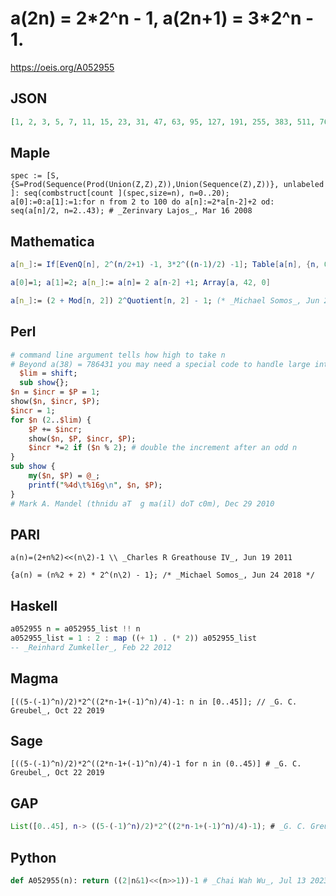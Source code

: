 # a\(2n\) \= 2\*2^n \- 1, a\(2n\+1\) \= 3\*2^n \- 1\.
https://oeis.org/A052955
## JSON
```JSON
[1, 2, 3, 5, 7, 11, 15, 23, 31, 47, 63, 95, 127, 191, 255, 383, 511, 767, 1023, 1535, 2047, 3071, 4095, 6143, 8191, 12287, 16383, 24575, 32767, 49151, 65535, 98303, 131071, 196607, 262143, 393215, 524287, 786431, 1048575, 1572863, 2097151, 3145727]
```
## Maple
```Maple
spec := [S,{S=Prod(Sequence(Prod(Union(Z,Z),Z)),Union(Sequence(Z),Z))}, unlabeled ]: seq(combstruct[count ](spec,size=n), n=0..20);
a[0]:=0:a[1]:=1:for n from 2 to 100 do a[n]:=2*a[n-2]+2 od: seq(a[n]/2, n=2..43); # _Zerinvary Lajos_, Mar 16 2008
```
## Mathematica
```Mathematica
a[n_]:= If[EvenQ[n], 2^(n/2+1) -1, 3*2^((n-1)/2) -1]; Table[a[n], {n, 0, 41}] (* _Robert G. Wilson v_, Jun 05 2004 *)
```
```Mathematica
a[0]=1; a[1]=2; a[n_]:= a[n]= 2 a[n-2] +1; Array[a, 42, 0]
```
```Mathematica
a[n_]:= (2 + Mod[n, 2]) 2^Quotient[n, 2] - 1; (* _Michael Somos_, Jun 24 2018 *)
```
## Perl
```Perl
# command line argument tells how high to take n
# Beyond a(38) = 786431 you may need a special code to handle large integers
  $lim = shift;
  sub show{};
$n = $incr = $P = 1;
show($n, $incr, $P);
$incr = 1;
for $n (2..$lim) {
    $P += $incr;
    show($n, $P, $incr, $P);
    $incr *=2 if ($n % 2); # double the increment after an odd n
}
sub show {
    my($n, $P) = @_;
    printf("%4d\t%16g\n", $n, $P);
}
# Mark A. Mandel (thnidu aT  g ma(il) doT c0m), Dec 29 2010
```
## PARI
```PARI
a(n)=(2+n%2)<<(n\2)-1 \\ _Charles R Greathouse IV_, Jun 19 2011
```
```PARI
{a(n) = (n%2 + 2) * 2^(n\2) - 1}; /* _Michael Somos_, Jun 24 2018 */
```
## Haskell
```Haskell
a052955 n = a052955_list !! n
a052955_list = 1 : 2 : map ((+ 1) . (* 2)) a052955_list
-- _Reinhard Zumkeller_, Feb 22 2012
```
## Magma
```Magma
[((5-(-1)^n)/2)*2^((2*n-1+(-1)^n)/4)-1: n in [0..45]]; // _G. C. Greubel_, Oct 22 2019
```
## Sage
```Sage
[((5-(-1)^n)/2)*2^((2*n-1+(-1)^n)/4)-1 for n in (0..45)] # _G. C. Greubel_, Oct 22 2019
```
## GAP
```GAP
List([0..45], n-> ((5-(-1)^n)/2)*2^((2*n-1+(-1)^n)/4)-1); # _G. C. Greubel_, Oct 22 2019
```
## Python
```Python
def A052955(n): return ((2|n&1)<<(n>>1))-1 # _Chai Wah Wu_, Jul 13 2023
```
